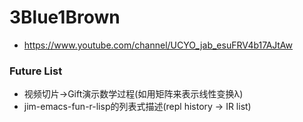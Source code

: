# 3Blue1Brown
* https://www.youtube.com/channel/UCYO_jab_esuFRV4b17AJtAw

### Future List
* 视频切片->Gift演示数学过程(如用矩阵来表示线性变换λ)
* jim-emacs-fun-r-lisp的列表式描述(repl history -> IR list)

